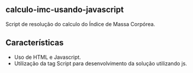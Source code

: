 ## calculo-imc-usando-javascript

Script de resolução do calculo do Índice de Massa Corpórea.

## Características

- Uso de HTML e Javascript.
- Utilização da tag Script para desenvolvimento da solução utilizando js.
